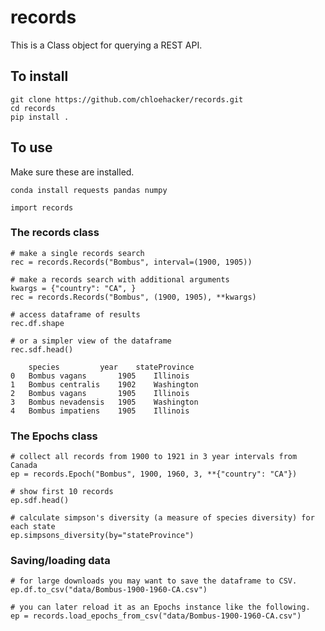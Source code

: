 # records

This is a Class object for querying a REST API.

## To install

```
git clone https://github.com/chloehacker/records.git
cd records
pip install .
```

## To use

Make sure these are installed.
```
conda install requests pandas numpy
```

```
import records
```
### The records class

```
# make a single records search
rec = records.Records("Bombus", interval=(1900, 1905))

# make a records search with additional arguments
kwargs = {"country": "CA", }
rec = records.Records("Bombus", (1900, 1905), **kwargs)

# access dataframe of results
rec.df.shape

# or a simpler view of the dataframe
rec.sdf.head()
```

```
 	species 		year 	stateProvince
0 	Bombus vagans 		1905 	Illinois
1 	Bombus centralis 	1902 	Washington
2 	Bombus vagans 		1905 	Illinois
3 	Bombus nevadensis 	1905 	Washington
4 	Bombus impatiens 	1905 	Illinois
```

### The Epochs class

```
# collect all records from 1900 to 1921 in 3 year intervals from Canada
ep = records.Epoch("Bombus", 1900, 1960, 3, **{"country": "CA"})

# show first 10 records
ep.sdf.head()

# calculate simpson's diversity (a measure of species diversity) for each state
ep.simpsons_diversity(by="stateProvince")
```

### Saving/loading data

```
# for large downloads you may want to save the dataframe to CSV.
ep.df.to_csv("data/Bombus-1900-1960-CA.csv")

# you can later reload it as an Epochs instance like the following.
ep = records.load_epochs_from_csv("data/Bombus-1900-1960-CA.csv")
```

